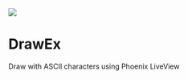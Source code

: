 <img src="https://github.com/kelostrada/draw_ex/workflows/build/badge.svg">

# DrawEx

Draw with ASCII characters using Phoenix LiveView
